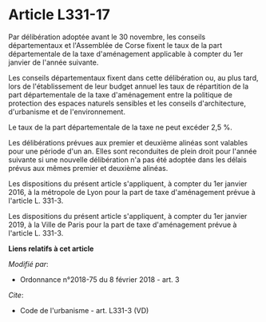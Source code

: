 # Article L331-17

Par délibération adoptée avant le 30 novembre, les conseils départementaux et l'Assemblée de Corse fixent le taux de la part
départementale de la taxe d'aménagement applicable à compter du 1er janvier de l'année suivante.

Les conseils départementaux fixent dans cette délibération ou, au plus tard, lors de l'établissement de leur budget annuel
les taux de répartition de la part départementale de la taxe d'aménagement entre la politique de protection des espaces
naturels sensibles et les conseils d'architecture, d'urbanisme et de l'environnement.

Le taux de la part départementale de la taxe ne peut excéder 2,5 %.

Les délibérations prévues aux premier et deuxième alinéas sont valables pour une période d'un an. Elles sont reconduites de
plein droit pour l'année suivante si une nouvelle délibération n'a pas été adoptée dans les délais prévus aux mêmes premier
et deuxième alinéas.

Les dispositions du présent article s'appliquent, à compter du 1er janvier 2016, à la métropole de Lyon pour la part de taxe
d'aménagement prévue à l'article L. 331-3.

Les dispositions du présent article s'appliquent, à compter du 1er janvier 2019, à la Ville de Paris pour la part de taxe
d'aménagement prévue à l'article L. 331-3.

**Liens relatifs à cet article**

_Modifié par_:

  - Ordonnance n°2018-75 du 8 février 2018 - art. 3

_Cite_:

  - Code de l'urbanisme - art. L331-3 (VD)

